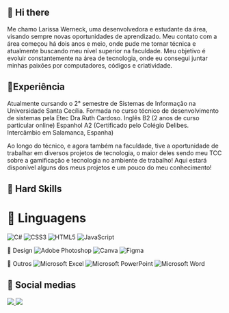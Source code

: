 ## 👋 Hi there
Me chamo Larissa Werneck, uma desenvolvedora e estudante da área, visando sempre novas oportunidades de aprendizado. Meu contato com a área começou há dois anos e meio, onde pude me tornar técnica e atualmente buscando meu nível superior na faculdade.
Meu objetivo é evoluir constantemente na área de tecnologia, onde eu consegui juntar minhas paixões por computadores, códigos e criatividade. 

## 🥇Experiência
Atualmente cursando o 2° semestre de Sistemas de Informação na Universidade Santa Cecília.
Formada no curso técnico de desenvolvimento de sistemas pela Etec Dra.Ruth Cardoso.
Inglês B2 (2 anos de curso particular online)
Espanhol A2 (Certificado pelo Colégio Delibes. Intercâmbio em Salamanca, Espanha)

Ao longo do técnico, e agora também na faculdade, tive a oportunidade de trabalhar em diversos projetos de tecnologia, o maior deles sendo meu TCC sobre a gamificação e tecnologia no ambiente de trabalho!
Aqui estará disponível alguns dos meus projetos e um pouco do meu conhecimento!

## 🦾 Hard Skills
# 📝 Linguagens
![C#](https://img.shields.io/badge/c%23-%23239120.svg?style=for-the-badge&logo=c-sharp&logoColor=white)
![CSS3](https://img.shields.io/badge/css3-%231572B6.svg?style=for-the-badge&logo=css3&logoColor=white)
![HTML5](https://img.shields.io/badge/html5-%23E34F26.svg?style=for-the-badge&logo=html5&logoColor=white)
![JavaScript](https://img.shields.io/badge/javascript-%23323330.svg?style=for-the-badge&logo=javascript&logoColor=%23F7DF1E)

🎨 Design
![Adobe Photoshop](https://img.shields.io/badge/adobe%20photoshop-%2331A8FF.svg?style=for-the-badge&logo=adobe%20photoshop&logoColor=white)
![Canva](https://img.shields.io/badge/Canva-%2300C4CC.svg?style=for-the-badge&logo=Canva&logoColor=white)
![Figma](https://img.shields.io/badge/figma-%23F24E1E.svg?style=for-the-badge&logo=figma&logoColor=white)

📌 Outros
![Microsoft Excel](https://img.shields.io/badge/Microsoft_Excel-217346?style=for-the-badge&logo=microsoft-excel&logoColor=white)
![Microsoft PowerPoint](https://img.shields.io/badge/Microsoft_PowerPoint-B7472A?style=for-the-badge&logo=microsoft-powerpoint&logoColor=white)
![Microsoft Word](https://img.shields.io/badge/Microsoft_Word-2B579A?style=for-the-badge&logo=microsoft-word&logoColor=white)


## 📱 Social medias
<a href="https://www.linkedin.com/in/larissa-werneck-soares-a33447264/">
  <img src="https://img.shields.io/badge/LinkedIn-0077B5?style=for-the-badge&logo=linkedin&logoColor=white" />
</a>
<a href="mailto:larissawerneck8@gmail.com">
  <img src="https://img.shields.io/badge/Gmail-D14836?style=for-the-badge&logo=gmail&logoColor=white" />
</a>

